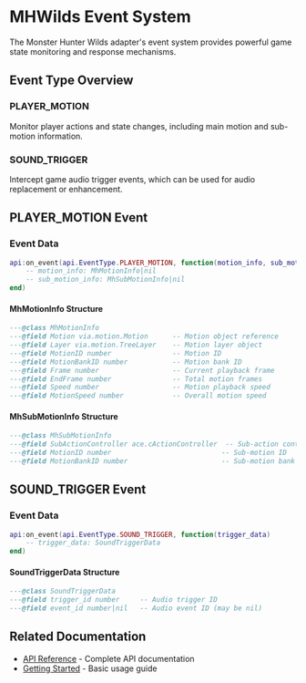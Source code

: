# MHWilds Event System

The Monster Hunter Wilds adapter's event system provides powerful game state monitoring and response mechanisms.

## Event Type Overview

### PLAYER_MOTION
Monitor player actions and state changes, including main motion and sub-motion information.

### SOUND_TRIGGER
Intercept game audio trigger events, which can be used for audio replacement or enhancement.

## PLAYER_MOTION Event

### Event Data

```lua
api:on_event(api.EventType.PLAYER_MOTION, function(motion_info, sub_motion_info)
    -- motion_info: MhMotionInfo|nil
    -- sub_motion_info: MhSubMotionInfo|nil
end)
```

#### MhMotionInfo Structure

```lua
---@class MhMotionInfo
---@field Motion via.motion.Motion      -- Motion object reference
---@field Layer via.motion.TreeLayer    -- Motion layer object
---@field MotionID number               -- Motion ID
---@field MotionBankID number           -- Motion bank ID
---@field Frame number                  -- Current playback frame
---@field EndFrame number               -- Total motion frames
---@field Speed number                  -- Motion playback speed
---@field MotionSpeed number            -- Overall motion speed
```

#### MhSubMotionInfo Structure

```lua
---@class MhSubMotionInfo
---@field SubActionController ace.cActionController  -- Sub-action controller
---@field MotionID number                           -- Sub-motion ID
---@field MotionBankID number                       -- Sub-motion bank ID
```

## SOUND_TRIGGER Event

### Event Data

```lua
api:on_event(api.EventType.SOUND_TRIGGER, function(trigger_data)
    -- trigger_data: SoundTriggerData
end)
```

#### SoundTriggerData Structure

```lua
---@class SoundTriggerData
---@field trigger_id number     -- Audio trigger ID
---@field event_id number|nil   -- Audio event ID (may be nil)
```

## Related Documentation

- [API Reference](./api) - Complete API documentation
- [Getting Started](./getting-started) - Basic usage guide

<script setup>
import TranslationWarning from '../../../.vitepress/components/TranslationWarning.vue'
</script>

<TranslationWarning />